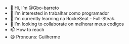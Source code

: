 - 👋 Hi, I’m @Gbo-barreto
- 👀 I’m interested in trabalhar como programador
- 🌱 I’m currently learning na RockeSeat - Full-Steak. 
- 💞️ I’m looking to collaborate on melhorar meus codigos 
- 📫 How to reach 
- 😄 Pronouns: Guilherme 


<!---
Gbo-barreto/Gbo-barreto is a ✨ special ✨ repository because its `README.md` (this file) appears on your GitHub profile.
You can click the Preview link to take a look at your changes.
--->
